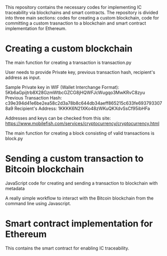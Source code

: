 This repository contains the necessary codes for implementing IC traceability via blockchains and smart contracts. The repository is divided into three main sections: codes for creating a custom blockchain, code for committing a custom trasnaction to a blockchain and smart contract implementation for Ethereum.

# Creating a custom blockchain

The main function for creating a transaction is transaction.py

User needs to provide Private key, previous transaction hash, recipient's address as input.

Sample Private key in WIF (Wallet Interchange Format): 5Kb6aGpijtrb8X28GzmWtbcGZCG8jHQWFJcWugqo3MwKRvC8zyu
Previous Transaction Hash: c39e394d41e6be2ea58c2d3a78b8c644db34aeff865215c633fe6937933078a9
Recipient's Address: 1KKKK6N21XKo48zWKuQKXdvSsCf95ibHFa

Addresses and keys can be checked from this site: https://www.mobilefish.com/services/cryptocurrency/cryptocurrency.html

The main function for creating a block consisting of valid transactions is block.py


# Sending a custom transaction to Bitcoin blockchain

JavaScript code for creating and sending a transaction to blockchain with metadata

A really simple workflow to interact with the Bitcoin blockchain from the command line using Javascript.

# Smart contract implementation for Ethereum

This contains the smart contract for enabling IC traceability.
